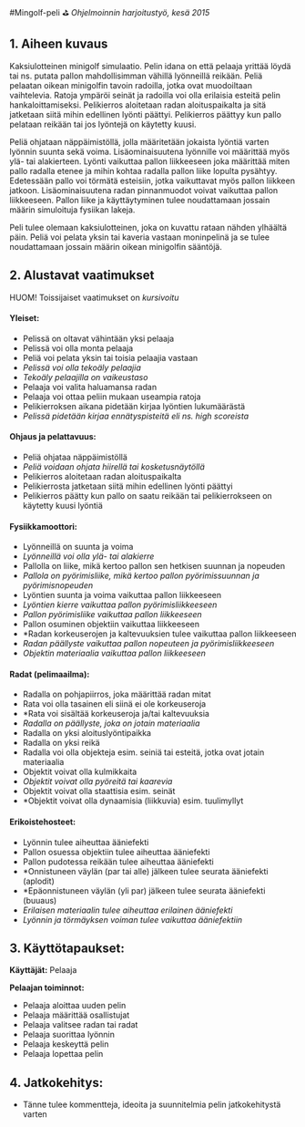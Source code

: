 #Mingolf-peli :golf: 
*Ohjelmoinnin harjoitustyö, kesä 2015*

## 1. Aiheen kuvaus
Kaksiulotteinen minigolf simulaatio. Pelin idana on että pelaaja yrittää löydä tai ns. putata pallon mahdollisimman vähillä lyönneillä reikään. Peliä pelaatan oikean minigolfin tavoin radoilla, jotka ovat muodoiltaan vaihtelevia. Ratoja ympäröi seinät ja radoilla voi olla erilaisia 
esteitä pelin hankaloittamiseksi. Pelikierros aloitetaan radan aloituspaikalta ja sitä jatketaan siitä mihin edellinen lyönti päättyi. Pelikierros päättyy kun pallo pelataan reikään tai jos lyöntejä on käytetty kuusi.

Peliä ohjataan näppäimistöllä, jolla määritetään jokaista lyöntiä varten lyönnin suunta sekä voima. Lisäominaisuutena lyönnille voi määrittää myös ylä- tai alakierteen. Lyönti vaikuttaa pallon liikkeeseen joka määrittää miten pallo radalla etenee ja mihin kohtaa radalla pallon 
liike lopulta pysähtyy. Edetessään pallo voi törmätä esteisiin, jotka vaikuttavat myös pallon liikkeen jatkoon. Lisäominaisuutena radan pinnanmuodot voivat vaikuttaa pallon liikkeeseen. Pallon liike ja käyttäytyminen tulee noudattamaan jossain määrin simuloituja fysiikan lakeja.

Peli tulee olemaan kaksiulotteinen, joka on kuvattu rataan nähden ylhäältä päin. Peliä voi pelata yksin tai kaveria vastaan moninpelinä ja se tulee noudattamaan jossain määrin oikean minigolfin sääntöjä.

## 2. Alustavat vaatimukset
HUOM! Toissijaiset vaatimukset on *kursivoitu*

#### Yleiset:
* Pelissä on oltavat vähintään yksi pelaaja
* Pelissä voi olla monta pelaaja 
* Peliä voi pelata yksin tai toisia pelaajia vastaan
* *Pelissä voi olla tekoäly pelaajia*
* *Tekoäly pelaajilla on vaikeustaso*
* Pelaaja voi valita haluamansa radan
* Pelaaja voi ottaa peliin mukaan useampia ratoja
* Pelikierroksen aikana pidetään kirjaa lyöntien lukumäärästä
* *Pelissä pidetään kirjaa ennätyspisteitä eli ns. high scoreista*

#### Ohjaus ja pelattavuus:
* Peliä ohjataa näppäimistöllä
* *Peliä voidaan ohjata hiirellä tai kosketusnäytöllä*
* Pelikierros aloitetaan radan aloituspaikalta
* Pelikierrosta jatketaan siitä mihin edellinen lyönti päättyi
* Pelikierros päätty kun pallo on saatu reikään tai pelikierrokseen on käytetty kuusi lyöntiä

#### Fysiikkamoottori:
* Lyönneillä on suunta ja voima
* *Lyönneillä voi olla ylä- tai alakierre*
* Pallolla on liike, mikä kertoo pallon sen hetkisen suunnan ja nopeuden
* *Pallola on pyörimisliike, mikä kertoo pallon pyörimissuunnan ja pyörimisnopeuden*
* Lyöntien suunta ja voima vaikuttaa pallon liikkeeseen
* *Lyöntien kierre vaikuttaa pallon pyörimisliikkeeseen*
* *Pallon pyörimisliike vaikuttaa pallon liikkeeseen*
* Pallon osuminen objektiin vaikuttaa liikkeeseen
* *Radan korkeuserojen ja kaltevuuksien tulee vaikuttaa pallon liikkeeseen
* *Radan päällyste vaikuttaa pallon nopeuteen ja pyörimisliikkeeseen*
* *Objektin materiaalia vaikuttaa pallon liikkeeseen*

#### Radat (pelimaailma): 
* Radalla on pohjapiirros, joka määrittää radan mitat
* Rata voi olla tasainen eli siinä ei ole korkeuseroja
* *Rata voi sisältää korkeuseroja ja/tai kaltevuuksia
* *Radalla on päällyste, joka on jotain materiaalia*
* Radalla on yksi aloituslyöntipaikka
* Radalla on yksi reikä
* Radalla voi olla objekteja esim. seiniä tai esteitä, jotka ovat jotain materiaalia
* Objektit voivat olla kulmikkaita
* *Objektit voivat olla pyöreitä tai kaarevia*
* Objektit voivat olla staattisia esim. seinät
* *Objektit voivat olla dynaamisia (liikkuvia) esim. tuulimyllyt 

#### Erikoistehosteet:
* Lyönnin tulee aiheuttaa ääniefekti
* Pallon osuessa objektiin tulee aiheuttaa ääniefekti
* Pallon pudotessa reikään tulee aiheuttaa ääniefekti
* *Onnistuneen väylän (par tai alle) jälkeen tulee seurata ääniefekti (aplodit)
* *Epäonnistuneen väylän (yli par) jälkeen tulee seurata ääniefekti (buuaus)
* *Erilaisen materiaalin tulee aiheuttaa erilainen ääniefekti*
* *Lyönnin ja törmäyksen voiman tulee vaikuttaa ääniefektiin*

## 3. Käyttötapaukset:

**Käyttäjät:** Pelaaja

**Pelaajan toiminnot:**

* Pelaaja aloittaa uuden pelin
* Pelaaja määrittää osallistujat
* Pelaaja valitsee radan tai radat
* Pelaaja suorittaa lyönnin 
* Pelaaja keskeyttä pelin
* Pelaaja lopettaa pelin

## 4. Jatkokehitys: 
* Tänne tulee kommentteja, ideoita ja suunnitelmia pelin jatkokehitystä varten 
